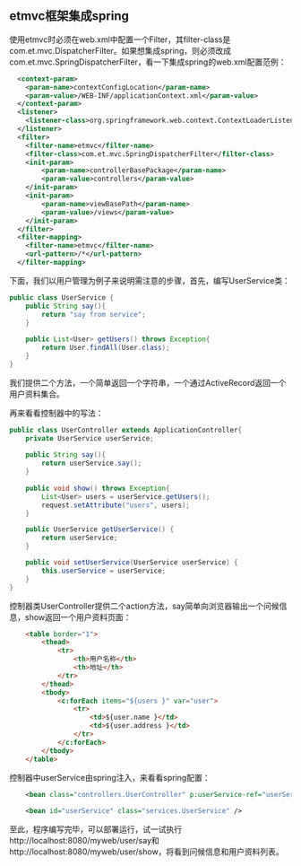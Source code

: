 ## etmvc框架集成spring

使用etmvc时必须在web.xml中配置一个Filter，其filter-class是com.et.mvc.DispatcherFilter。如果想集成spring，则必须改成com.et.mvc.SpringDispatcherFilter，看一下集成spring的web.xml配置范例：

```xml
  <context-param>
  	<param-name>contextConfigLocation</param-name>
  	<param-value>/WEB-INF/applicationContext.xml</param-value>
  </context-param>
  <listener>
  	<listener-class>org.springframework.web.context.ContextLoaderListener</listener-class>
  </listener>
  <filter>
  	<filter-name>etmvc</filter-name>
  	<filter-class>com.et.mvc.SpringDispatcherFilter</filter-class>
  	<init-param>
  		<param-name>controllerBasePackage</param-name>
  		<param-value>controllers</param-value>
  	</init-param>
  	<init-param>
  		<param-name>viewBasePath</param-name>
  		<param-value>/views</param-value>
  	</init-param>
  </filter>
  <filter-mapping>
  	<filter-name>etmvc</filter-name>
  	<url-pattern>/*</url-pattern>
  </filter-mapping>
```

下面，我们以用户管理为例子来说明需注意的步骤，首先，编写UserService类：

```java
public class UserService {
	public String say(){
		return "say from service";
	}
	
	public List<User> getUsers() throws Exception{
		return User.findAll(User.class);
	}
}
```

我们提供二个方法，一个简单返回一个字符串，一个通过ActiveRecord返回一个用户资料集合。

再来看看控制器中的写法：

```java
public class UserController extends ApplicationController{
	private UserService userService;
	
	public String say(){
		return userService.say();
	}
	
	public void show() throws Exception{
		List<User> users = userService.getUsers();
		request.setAttribute("users", users);
	}

	public UserService getUserService() {
		return userService;
	}

	public void setUserService(UserService userService) {
		this.userService = userService;
	}
}
```

控制器类UserController提供二个action方法，say简单向浏览器输出一个问候信息，show返回一个用户资料页面：

```html
	<table border="1">
		<thead>
			<tr>
				<th>用户名称</th>
				<th>地址</th>
			</tr>
		</thead>
		<tbody>
			<c:forEach items="${users }" var="user">
				<tr>
					<td>${user.name }</td>
					<td>${user.address }</td>
				</tr>
			</c:forEach>
		</tbody>
	</table>
```

控制器中userService由spring注入，来看看spring配置：

```xml
    <bean class="controllers.UserController" p:userService-ref="userService" scope="prototype" />
    
    <bean id="userService" class="services.UserService" />
```

至此，程序编写完毕，可以部署运行，试一试执行http://localhost:8080/myweb/user/say和http://localhost:8080/myweb/user/show，将看到问候信息和用户资料列表。
